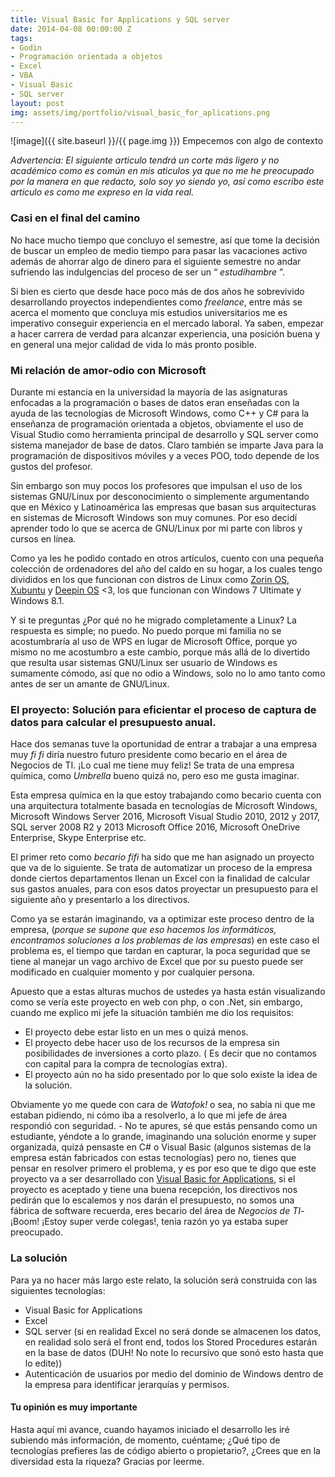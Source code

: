 ```yaml
---
title: Visual Basic for Applications y SQL server
date: 2014-04-08 00:00:00 Z
tags:
- Godin
- Programación orientada a objetos
- Excel
- VBA
- Visual Basic
- SQL server
layout: post
img: assets/img/portfolio/visual_basic_for_aplications.png
---
```


![image]({{ site.baseurl }}/{{ page.img }})
Empecemos con algo de contexto

*Advertencia: El siguiente articulo tendrá un corte más ligero y no académico como es común en mis aticulos ya que no me he preocupado por la manera en que redacto, solo soy yo siendo yo, así como escribo este articulo es como me expreso en la vida real.*

### Casi en el final del camino
No hace mucho tiempo que concluyo el semestre, así que tome la decisión de buscar un empleo de medio tiempo para pasar las vacaciones activo además de ahorrar algo de dinero para el siguiente semestre no andar sufriendo las indulgencias del proceso de ser un “ *estudihambre* ”.

Si bien es cierto que desde hace poco más de dos años he sobrevivido desarrollando proyectos independientes como *freelance*, entre más se acerca el momento que concluya mis estudios universitarios me es imperativo conseguir experiencia en el mercado laboral. Ya saben, empezar a hacer carrera de verdad para alcanzar experiencia, una posición buena y en general una mejor calidad de vida lo más pronto posible.

### Mi relación de amor-odio con Microsoft
Durante mi estancia en la universidad la mayoría de las asignaturas enfocadas a la programación o bases de datos eran enseñadas con la ayuda de las tecnologías de  Microsoft Windows, como C++ y C# para la enseñanza de programación orientada a objetos, obviamente el uso de Visual Studio como herramienta principal de desarrollo y SQL server como sistema manejador de base de datos. Claro también se imparte Java para la programación de dispositivos móviles y a veces POO, todo depende de los gustos del profesor.  

Sin embargo son muy pocos los profesores que impulsan el uso de los sistemas GNU/Linux por desconocimiento o simplemente argumentando que en México y Latinoamérica las empresas que basan sus arquitecturas en sistemas de Microsoft Windows  son muy comunes. Por eso  decidí aprender todo lo que se acerca de GNU/Linux  por mi parte con libros y cursos en línea.

Como ya les he podido contado en otros artículos, cuento con una pequeña colección de ordenadores del año del caldo en su hogar, a los cuales tengo divididos en los que funcionan con distros de Linux como [Zorin OS]( https://zorinos.com/), [Xubuntu]( https://xubuntu.org/) y [Deepin OS]( https://www.deepin.org/es/) <3, los que funcionan con Windows 7 Ultimate y Windows 8.1.

Y si te preguntas ¿Por qué no he migrado completamente a Linux? La respuesta es simple; no puedo. No puedo porque mi familia no se acostumbraría al uso de WPS en lugar de Microsoft Office, porque yo mismo no me acostumbro a este cambio, porque más allá de lo divertido que resulta usar sistemas GNU/Linux ser usuario de Windows es sumamente cómodo, así que no odio a Windows, solo no lo amo tanto como antes de ser un amante de GNU/Linux.

<script type="text/javascript">
var bannersnack_embed = {"hash":"bc8eoaljv","width":728,"height":90,"t":1514526375,"userId":33369601,"responsive":true,"type":"html5"};
</script>
<script type="text/javascript" src="//cdn.bannersnack.com/iframe/embed.js"></script>

### El proyecto: Solución para eficientar el proceso de captura de datos para calcular el presupuesto anual. 

Hace dos semanas tuve la oportunidad de entrar a trabajar a una empresa muy *fi fi* diría nuestro futuro presidente como becario en el área de Negocios de TI. ¡Lo cual me tiene muy feliz! Se trata de una empresa química, como *Umbrella* bueno quizá no, pero eso me gusta imaginar. 

Esta empresa química en la que estoy trabajando como becario cuenta con una arquitectura totalmente basada en tecnologías de Microsoft Windows, Microsoft Windows Server 2016, Microsoft Visual Studio 2010, 2012 y 2017, SQL server 2008 R2 y 2013 Microsoft Office 2016, Microsoft OneDrive Enterprise, Skype Enterprise etc. 

El primer reto como *becario fifi* ha sido que me han asignado un proyecto que va de lo siguiente. Se trata de automatizar un proceso de la empresa donde ciertos departamentos  llenan un Excel con la finalidad de calcular sus gastos anuales, para con esos datos proyectar un presupuesto para el siguiente año y presentarlo a los directivos.

Como ya se estarán imaginando, va a optimizar este proceso dentro de la empresa, (*porque se supone que eso hacemos los informáticos, encontramos soluciones a los problemas de las empresas*) en este caso el problema es, el tiempo que tardan en capturar, la poca seguridad que se tiene al manejar un vago archivo de Excel que por su puesto puede ser modificado en cualquier momento y por cualquier persona.

Apuesto que a estas alturas muchos de ustedes ya hasta están visualizando como se vería este proyecto en web con php, o con .Net, sin embargo, cuando me explico mi jefe la situación también me dio los requisitos:

+ El proyecto debe estar listo en un mes o quizá menos.
+ El proyecto debe hacer uso de los recursos de la empresa sin posibilidades de inversiones a corto plazo. ( Es decir que no contamos con capital para la compra de tecnologías extra).
+ El proyecto aún no ha sido presentado por lo que solo existe la idea de la solución.


Obviamente yo me quede con cara de *Watofok!* o sea, no sabía ni que me estaban pidiendo, ni cómo iba a resolverlo, a lo que mi jefe de área respondió con seguridad. - No te apures, sé que estás pensando como un estudiante, yéndote a lo grande, imaginando una solución enorme y super organizada, quizá pensaste en C# o Visual Basic (algunos sistemas de la empresa están fabricados con estas tecnologías) pero no, tienes que pensar en resolver primero el problema, y es por eso que te digo que este proyecto va a ser desarrollado con [Visual Basic for Applications]( https://msdn.microsoft.com/en-us/vba/office-shared-vba/articles/getting-started-with-vba-in-office), si el proyecto es aceptado y tiene una buena recepción, los directivos nos pedirán que lo escalemos y nos darán el presupuesto, no somos una fábrica de software recuerda, eres becario del área de *Negocios de TI*- ¡Boom! ¡Estoy super verde colegas!, tenia razón yo ya estaba super preocupado. 

### La solución 
Para ya no hacer más largo este relato, la solución será construida con las siguientes tecnologías:

+ Visual Basic for Applications
+ Excel
+ SQL server (si en realidad Excel no será donde se almacenen los datos, en realidad solo será el front end, todos los Stored Procedures estarán en la base de datos (DUH! No note lo recursivo que sonó esto hasta que lo edite)) 
+ Autenticación de usuarios por medio del dominio de Windows dentro de la empresa para identificar jerarquías y permisos.

#### Tu opinión es muy importante
Hasta aquí mi avance, cuando hayamos iniciado el desarrollo les iré subiendo más información, de momento, cuéntame; ¿Qué tipo de tecnologías prefieres las de código abierto o propietario?, ¿Crees que en la diversidad esta la riqueza?
Gracias por leerme.